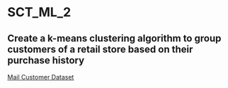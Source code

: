 # SCT_ML_2
## Create a k-means clustering algorithm to group customers of a retail store based on their purchase history
<a href=https://www.kaggle.com/datasets/vjchoudhary7/customer-segmentation-tutorial-in-python>Mail Customer Dataset</a>
